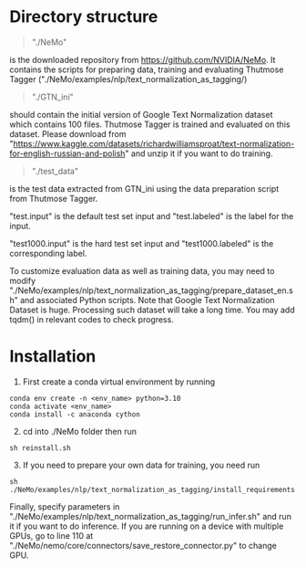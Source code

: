 # Directory structure
> "./NeMo" 

is the downloaded repository from https://github.com/NVIDIA/NeMo.
It contains the scripts for preparing data, training and evaluating Thutmose Tagger ("./NeMo/examples/nlp/text_normalization_as_tagging/)

> "./GTN_ini" 

should contain the initial version of Google Text Normalization dataset which contains 100 files. Thutmose Tagger is trained and evaluated on this dataset. Please download from "https://www.kaggle.com/datasets/richardwilliamsproat/text-normalization-for-english-russian-and-polish" and unzip it if you want to do training.

> "./test_data"

is the test data extracted from GTN_ini using the data preparation script from Thutmose Tagger. 

"test.input" is the default test set input and "test.labeled" is the label for the input. 

"test1000.input" is the hard test set input and "test1000.labeled" is the corresponding label.

To customize evaluation data as well as training data, you may need to modify "./NeMo/examples/nlp/text_normalization_as_tagging/prepare_dataset_en.sh" and associated Python scripts. Note that Google Text Normalization Dataset is huge. Processing such dataset will take a long time. You may add tqdm() in relevant codes to check progress. 

# Installation
1. First create a conda virtual environment by running 
```
conda env create -n <env_name> python=3.10
conda activate <env_name>
conda install -c anaconda cython
```
2. cd into ./NeMo folder then run
```
sh reinstall.sh
```
3. If you need to prepare your own data for training, you need run
```
sh ./NeMo/examples/nlp/text_normalization_as_tagging/install_requirements.sh
```

Finally, specify parameters in "./NeMo/examples/nlp/text_normalization_as_tagging/run_infer.sh" and run it if you want to do inference. 
If you are running on a device with multiple GPUs, go to line 110 at "./NeMo/nemo/core/connectors/save_restore_connector.py" to change GPU.